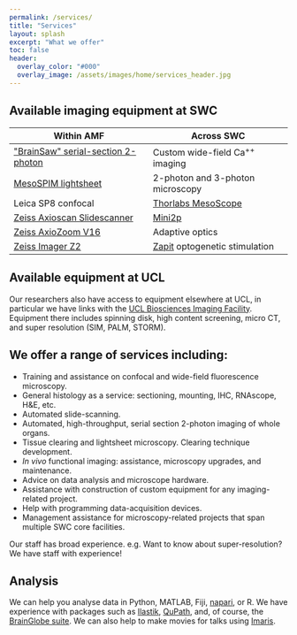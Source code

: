 ```yaml
---
permalink: /services/
title: "Services"
layout: splash
excerpt: "What we offer"
toc: false
header:
  overlay_color: "#000"
  overlay_image: /assets/images/home/services_header.jpg
---
```



## Available imaging equipment at SWC

| Within AMF | Across SWC|
| -------- | ------- |
| ["BrainSaw" serial-section 2-photon](https://bakingtray.mouse.vision) | Custom wide-field Ca<sup>++</sup> imaging |
| [MesoSPIM lightsheet](https://mesospim.org) | 2-photon and 3-photon microscopy |
| Leica SP8 confocal | [Thorlabs MesoScope](https://www.thorlabs.com/newgrouppage9.cfm?objectgroup_id=10646) |
| [Zeiss Axioscan Slidescanner](https://www.zeiss.com/microscopy/en/products/imaging-systems/axioscan-for-biology.html) | [Mini2p](https://www.ntnu.edu/kavli/mini2p) |
| [Zeiss AxioZoom V16](https://www.zeiss.com/microscopy/en/products/light-microscopes/stereo-and-zoom-microscopes/axio-zoom-v16-for-materials.html) | Adaptive optics |
| [Zeiss Imager Z2](https://www.zeiss.com/microscopy/en/products/light-microscopes/widefield-microscopes/axio-imager-2-for-life-science-research.html) | [Zapit](https://zapit.gitbook.io/user-guide/) optogenetic stimulation |



## Available equipment at UCL
Our researchers also have access to equipment elsewhere at UCL, in particular we have links with the [UCL Biosciences Imaging Facility](https://www.ucl.ac.uk/biosciences/research/research-facilities/ucl-biosciences-imaging-facility). 
Equipment there includes spinning disk, high content screening, micro CT, and super resolution (SIM, PALM, STORM).


## We offer a range of services including:
* Training and assistance on confocal and wide-field fluorescence microscopy.
* General histology as a service: sectioning, mounting, IHC, RNAscope, H&E, etc.
* Automated slide-scanning.
* Automated, high-throughput, serial section 2-photon imaging of whole organs.
* Tissue clearing and lightsheet microscopy. Clearing technique development. 
* _In vivo_ functional imaging: assistance, microscopy upgrades, and maintenance.
* Advice on data analysis and microscope hardware.
* Assistance with construction of custom equipment for any imaging-related project.
* Help with programming data-acquisition devices. 
* Management assistance for microscopy-related projects that span multiple SWC core facilities.

Our staff has broad experience. e.g. Want to know about super-resolution? We have staff with experience!



## Analysis
We can help you analyse data in Python, MATLAB, Fiji, [napari](https://napari.org/stable/), or R.
We have experience with packages such as [Ilastik](https://www.ilastik.org/), [QuPath](https://qupath.github.io/), and, of course, the [BrainGlobe suite](brainglobe.info). 
We can also help to make movies for talks using [Imaris](https://imaris.oxinst.com). 

